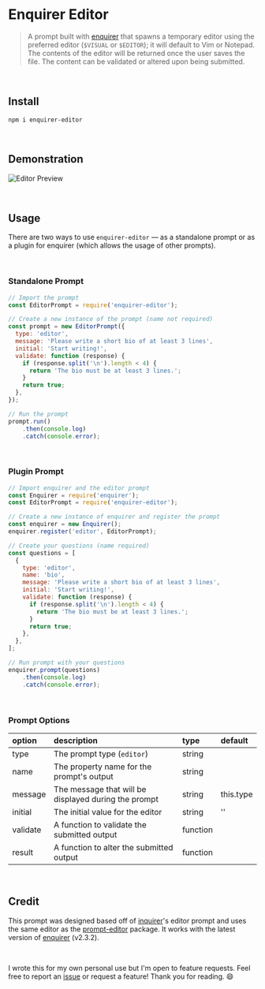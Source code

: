 # Enquirer Editor

> A prompt built with [enquirer](https://www.npmjs.com/package/enquirer) that spawns a temporary editor using the preferred editor (`$VISUAL` or `$EDITOR`); it will default to Vim or Notepad. The contents of the editor will be returned once the user saves the file. The content can be validated or altered upon being submitted.

&nbsp;

## **Install**

```
npm i enquirer-editor
```

&nbsp;

## **Demonstration**

![Editor Preview](./resources/editor.gif)

&nbsp;

## **Usage**

There are two ways to use `enquirer-editor` — as a standalone prompt or as a plugin for enquirer (which allows the usage of other prompts).

&nbsp;

### **Standalone Prompt**
```javascript
// Import the prompt
const EditorPrompt = require('enquirer-editor');

// Create a new instance of the prompt (name not required)
const prompt = new EditorPrompt({
  type: 'editor',
  message: 'Please write a short bio of at least 3 lines',
  initial: 'Start writing!',
  validate: function (response) {
    if (response.split('\n').length < 4) {
      return 'The bio must be at least 3 lines.';
    }
    return true;
  },
});

// Run the prompt
prompt.run()
    .then(console.log)
    .catch(console.error);
```
&nbsp;

### **Plugin Prompt**
```javascript
// Import enquirer and the editor prompt
const Enquirer = require('enquirer');
const EditorPrompt = require('enquirer-editor');

// Create a new instance of enquirer and register the prompt
const enquirer = new Enquirer();
enquirer.register('editor', EditorPrompt);

// Create your questions (name required)
const questions = [
  {
    type: 'editor',
    name: 'bio',
    message: 'Please write a short bio of at least 3 lines',
    initial: 'Start writing!',
    validate: function (response) {
      if (response.split('\n').length < 4) {
        return 'The bio must be at least 3 lines.';
      }
      return true;
    },
  },
];

// Run prompt with your questions
enquirer.prompt(questions)
    .then(console.log)
    .catch(console.error);
```

&nbsp;

### **Prompt Options**

| option | description | type | default |
| :--- | :--- | :--- | :--- |
| type | The prompt type (`editor`) | string | |
| name | The property name for the prompt's output | string | |
| message | The message that will be displayed during the prompt | string | this.type |
| initial | The initial value for the editor | string | '' |
| validate | A function to validate the submitted output | function | |
| result | A function to alter the submitted output | function | |

&nbsp;

## **Credit**

This prompt was designed based off of [inquirer](https://www.npmjs.com/package/inquirer)'s editor prompt and uses the same editor as the [prompt-editor](https://www.npmjs.com/package/prompt-editor) package. It works with the latest version of [enquirer](https://www.npmjs.com/package/enquirer) (v2.3.2).

&nbsp;

I wrote this for my own personal use but I'm open to feature requests. Feel free to report an [issue](https://github.com/ginsm/enquirer-editor/issues) or request a feature! Thank you for reading. 😄
